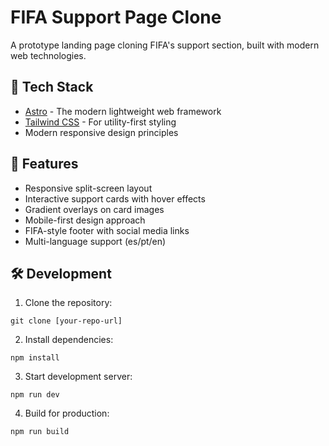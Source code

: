 # FIFA Support Page Clone

A prototype landing page cloning FIFA's support section, built with modern web technologies.

## 🚀 Tech Stack

- [Astro](https://astro.build/) - The modern lightweight web framework
- [Tailwind CSS](https://tailwindcss.com/) - For utility-first styling
- Modern responsive design principles

## 🎯 Features

- Responsive split-screen layout
- Interactive support cards with hover effects
- Gradient overlays on card images
- Mobile-first design approach
- FIFA-style footer with social media links
- Multi-language support (es/pt/en)

## 🛠️ Development

1. Clone the repository:

``git clone [your-repo-url]``

2. Install dependencies:

``npm install``

3. Start development server:

``npm run dev``

4. Build for production:

``npm run build``

